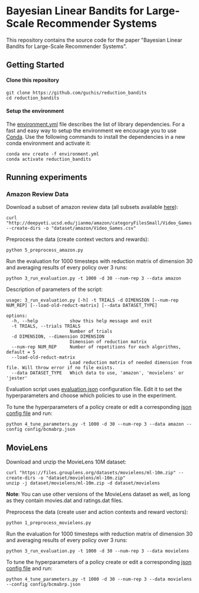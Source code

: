 # Bayesian Linear Bandits for Large-Scale Recommender Systems

This repository contains the source code for the paper "Bayesian Linear Bandits for Large-Scale Recommender Systems".


## Getting Started 

#### Clone this repository
```
git clone https://github.com/guchis/reduction_bandits
cd reduction_bandits 
```

#### Setup the environment

The [environment.yml](https://github.com/guchis/reduction_bandits/blob/main/environment.yml)
file describes the list of library dependencies. For a fast and easy way to setup the environment we encourage you to
use [Conda](https://docs.conda.io/en/latest/miniconda.html). Use the following commands to install the dependencies in
a new conda environment and activate it:
```
conda env create -f environment.yml
conda activate reduction_bandits
```

## Running experiments

### Amazon Review Data 
Download a subset of amazon review data (all subsets available [here](https://nijianmo.github.io/amazon/#subsets)):
```
curl "http://deepyeti.ucsd.edu/jianmo/amazon/categoryFilesSmall/Video_Games.csv" --create-dirs -o "dataset/amazon/Video_Games.csv"
```
Preprocess the data (create context vectors and rewards):
```
python 5_preprocess_amazon.py
```
Run the evaluation for 1000 timesteps with reduction matrix of dimension 30 and averaging results of every policy over 3 runs:
```
python 3_run_evaluation.py -t 1000 -d 30 --num-rep 3 --data amazon
```
Description of parameters of the script:
```
usage: 3_run_evaluation.py [-h] -t TRIALS -d DIMENSION [--num-rep NUM_REP] [--load-old-reduct-matrix] [--data DATASET_TYPE]

options:
  -h, --help            show this help message and exit
  -t TRIALS, --trials TRIALS
                        Number of trials
  -d DIMENSION, --dimension DIMENSION
                        Dimension of reduction matrix
  --num-rep NUM_REP     Number of repetitions for each algorithms, default = 5
  --load-old-reduct-matrix
                        Load reduction matrix of needed dimension from file. Will throw error if no file exists.
  --data DATASET_TYPE   Which data to use, 'amazon', 'movielens' or 'jester'
```
Evaluation script uses [evaluation.json](https://github.com/guchis/reduction_bandits/blob/main/config/evaluation.json)
configuration file. Edit it to set the hyperparameters and choose which
policies to use in the experiment.

To tune the hyperparameters of a policy create or edit a corresponding [json config file](https://github.com/guchis/reduction_bandits/blob/main/config/bcmabrp.json)
and run:
```
python 4_tune_parameters.py -t 1000 -d 30 --num-rep 3 --data amazon --config config/bcmabrp.json
```

## MovieLens

Download and unzip the MovieLens 10M dataset:
```
curl "https://files.grouplens.org/datasets/movielens/ml-10m.zip" --create-dirs -o "dataset/movielens/ml-10m.zip"
unzip -j dataset/movielens/ml-10m.zip -d dataset/movielens
```
**Note**: You can use other versions of the MovieLens dataset as well, as long as they contain movies.dat and ratings.dat files.

Preprocess the data (create user and action contexts and reward vectors):
```
python 1_preprocess_movielens.py
```

Run the evaluation for 1000 timesteps with reduction matrix of dimension 30 and averaging results of every policy over 3 runs:
```
python 3_run_evaluation.py -t 1000 -d 30 --num-rep 3 --data movielens
```

To tune the hyperparameters of a policy create or edit a corresponding [json config file](https://github.com/guchis/reduction_bandits/blob/main/config/bcmabrp.json)
and run:
```
python 4_tune_parameters.py -t 1000 -d 30 --num-rep 3 --data movielens --config config/bcmabrp.json
```
